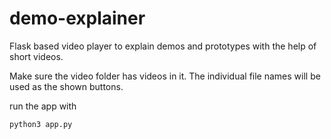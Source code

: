 # demo-explainer

Flask based video player to explain demos and prototypes with the help of short videos.


Make sure the video folder has videos in it. The individual file names will be used as the shown buttons.


run the app with 

    python3 app.py
